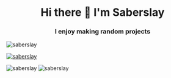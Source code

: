 <h1 align="center"> Hi there 👋 I'm Saberslay</h1>

<h3 align="center">I enjoy making random projects </h3>

<p align="left"> <img src="https://komarev.com/ghpvc/?username=saberslay&color=00FFFF&style=flat" alt="saberslay" /> </p>

<p align="left"> <a href="https://github.com/ryo-ma/github-profile-trophy"><img src="https://github-profile-trophy.vercel.app/?username=saberslay&theme=onestar" alt="saberslay" /></a> </p>

<p>
  <img align="in-line" src="https://github-readme-stats.vercel.app/api?username=saberslay&show_icons=true&theme=dark&locale=en" alt="saberslay" />
  <img align="lefth" src="https://github-readme-stats.vercel.app/api/top-langs?username=saberslay&show_icons=true&theme=dark&locale=en&layout=compact" alt="saberslay" /></p>

<p></p>
<!--

**saberslay/saberslay** is a ✨ _special_ ✨ repository because its `README.md` (this file) appears on your GitHub profile.

Here are some ideas to get you started:

- 🔭 I’m currently working on ...
- 🌱 I’m currently learning ...
- 👯 I’m looking to collaborate on ...
- 🤔 I’m looking for help with ...
- 💬 Ask me about ...
- 📫 How to reach me: ...
- 😄 Pronouns: ...
- ⚡ Fun fact: ...
-->
